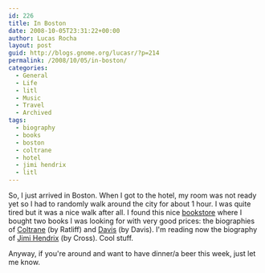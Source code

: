 ```yaml
---
id: 226
title: In Boston
date: 2008-10-05T23:31:22+00:00
author: Lucas Rocha
layout: post
guid: http://blogs.gnome.org/lucasr/?p=214
permalink: /2008/10/05/in-boston/
categories:
  - General
  - Life
  - litl
  - Music
  - Travel
  - Archived
tags:
  - biography
  - books
  - boston
  - coltrane
  - hotel
  - jimi hendrix
  - litl
---
```

So, I just arrived in Boston. When I got to the hotel, my room was not ready
yet so I had to randomly walk around the city for about 1 hour. I was quite
tired but it was a nice walk after all. I found this nice
[bookstore](http://tridentbookscafe.com/NASApp/store/IndexJsp) where I bought
two books I was looking for with very good prices: the biographies of
[Coltrane](http://www.amazon.com/Coltrane-Story-Sound-Ben-Ratliff/dp/0374126062)
(by Ratliff) and [Davis](http://www.amazon.com/Miles-Davis/dp/0671725823) (by
Davis). I'm reading now the biography of [Jimi
Hendrix](http://www.amazon.com/Room-Full-Mirrors-Biography-Hendrix/dp/1401300286)
(by Cross). Cool stuff.

Anyway, if you're around and want to have dinner/a beer this week, just let me
know.
